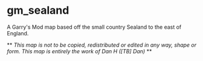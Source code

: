 gm_sealand
==========

A Garry's Mod map based off the small country Sealand to the east of England.

** _This map is not to be copied, redistributed or edited in any way, shape or form. This map is entirely the work of Dan H ([TB] Dan)_ **